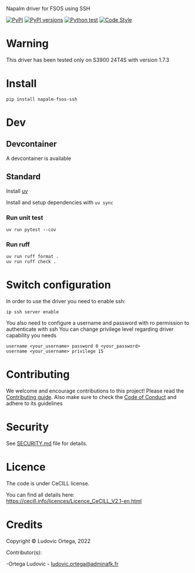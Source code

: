 Napalm driver for FSOS using SSH

[![PyPI](https://img.shields.io/pypi/v/napalm-fsos-ssh.svg)](https://pypi.python.org/pypi/napalm-fsos-ssh)
[![PyPI versions](https://img.shields.io/pypi/pyversions/napalm-fsos-ssh.svg)](https://pypi.python.org/pypi/napalm-fsos-ssh)
[![Python test](https://github.com/napalm-automation-community/napalm-fsos-ssh/actions/workflows/test.yml/badge.svg)](https://github.com/napalm-automation-community/napalm-fsos-ssh/actions/workflows/test.yml)
[![Code Style](https://img.shields.io/badge/code%20style-black-000000.svg)](https://github.com/ambv/black)

# Warning
This driver has been tested only on S3900 24T4S with version 1.7.3

# Install
```
pip install napalm-fsos-ssh
```

# Dev
## Devcontainer
A devcontainer is available

## Standard
Install [uv](https://docs.astral.sh/uv/getting-started/installation/)

Install and setup dependencies with `uv sync`

### Run unit test
```
uv run pytest --cov
```

### Run ruff
```
uv run ruff format . 
uv run ruff check .
```

# Switch configuration

In order to use the driver you need to enable ssh:
```
ip ssh server enable
```

You also need to configure a username and password with ro permission to authenticate with ssh
You can change privilege level regarding driver capability you needs
```
username <your_username> password 0 <your_password>
username <your_username> privilege 15
```

# Contributing

We welcome and encourage contributions to this project! Please read the [Contributing guide](CONTRIBUTING.md). Also make sure to check the [Code of Conduct](CODE_OF_CONDUCT.md) and adhere to its guidelines

# Security

See [SECURITY.md](SECURITY.md) file for details.

# Licence

The code is under CeCILL license.

You can find all details here: https://cecill.info/licences/Licence_CeCILL_V2.1-en.html

# Credits

Copyright © Ludovic Ortega, 2022

Contributor(s):

-Ortega Ludovic - ludovic.ortega@adminafk.fr
